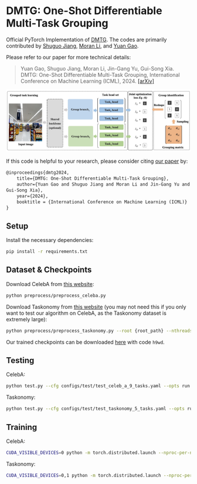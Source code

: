 # DMTG: One-Shot Differentiable Multi-Task Grouping
Official PyTorch Implementation of [DMTG](https://arxiv.org/abs/2407.05082). The codes are primarily contributed by [Shuguo Jiang](https://github.com/ShuGuoJ/), [Moran Li](https://github.com/moranli-aca), and [Yuan Gao](https://github.com/ethanygao).

Please refer to our paper for more technical details:
> Yuan Gao, Shuguo Jiang, Moran Li, Jin-Gang Yu, Gui-Song Xia. DMTG: One-Shot Differentiable Multi-Task Grouping, International Conference on Machine Learning (ICML), 2024. [[arXiv]](https://arxiv.org/abs/2407.05082)

![overview](figures/overview.png)

If this code is helpful to your research, please consider citing [our paper](https://arxiv.org/abs/2407.05082) by:

```
@inproceedings{dmtg2024,
    title={DMTG: One-Shot Differentiable Multi-Task Grouping},
    author={Yuan Gao and Shuguo Jiang and Moran Li and Jin-Gang Yu and Gui-Song Xia},
    year={2024},
    booktitle = {International Conference on Machine Learning (ICML)}
}
```

## Setup
Install the necessary dependencies:
```bash
pip install -r requirements.txt
```

## Dataset & Checkpoints
Download CelebA from [this website](https://mmlab.ie.cuhk.edu.hk/projects/CelebA/CelebA_Dialog.html):
```bash
python preprocess/preprocess_celeba.py
```

Download Taskonomy from [this website](http://taskonomy.stanford.edu/) (you may not need this if you only want to test our algorithm on CelebA, as the Taskonomy dataset is extremely large): 
```bash
python preprocess/preprocess_taskonomy.py --root {root_path} --nthreads {n_threads} --whitelist {whitelist_path}
```

Our trained checkpoints can be downloaded [here](https://pan.baidu.com/s/1w33DwNCI2mI9aPE4963oUA) with code `h9wd`.

## Testing
CelebA:
```bash
python test.py --cfg configs/test/test_celeb_a_9_tasks.yaml --opts run.load_ckpt_dir {2_groups.pth}
```

Taskonomy:
```bash
python test.py --cfg configs/test/test_taskonomy_5_tasks.yaml --opts run.load_ckpt_dir {3_groups.pth}
```

## Training
CelebA:
```bash
CUDA_VISIBLE_DEVICES=0 python -m torch.distributed.launch --nproc-per-node 1 train.py --cfg configs/train_celeb_a/train_celeb_a_100_epoches_2_groups_9_tasks.yaml
```

Taskonomy:  
```bash
CUDA_VISIBLE_DEVICES=0,1 python -m torch.distributed.launch --nproc-per-node 2 train.py --cfg configs/train_taskonomy/train_taskonomy_100_epoches_3_groups_5_tasks.yaml
```
